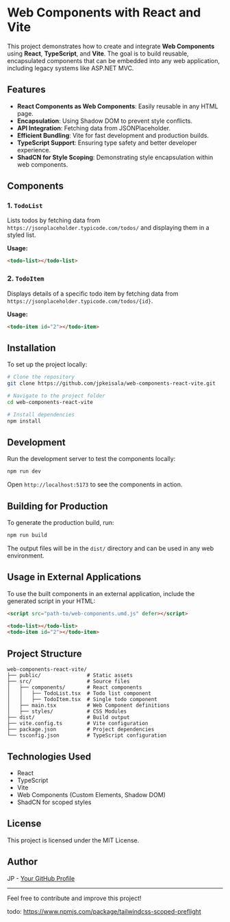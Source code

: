 # Web Components with React and Vite

This project demonstrates how to create and integrate **Web Components** using **React**, **TypeScript**, and **Vite**. The goal is to build reusable, encapsulated components that can be embedded into any web application, including legacy systems like ASP.NET MVC.

## Features

- **React Components as Web Components**: Easily reusable in any HTML page.
- **Encapsulation**: Using Shadow DOM to prevent style conflicts.
- **API Integration**: Fetching data from JSONPlaceholder.
- **Efficient Bundling**: Vite for fast development and production builds.
- **TypeScript Support**: Ensuring type safety and better developer experience.
- **ShadCN for Style Scoping**: Demonstrating style encapsulation within web components.

## Components

### 1. `TodoList`
Lists todos by fetching data from `https://jsonplaceholder.typicode.com/todos/` and displaying them in a styled list.

**Usage:**
```html
<todo-list></todo-list>
```

### 2. `TodoItem`
Displays details of a specific todo item by fetching data from `https://jsonplaceholder.typicode.com/todos/{id}`.

**Usage:**
```html
<todo-item id="2"></todo-item>
```

## Installation

To set up the project locally:

```bash
# Clone the repository
git clone https://github.com/jpkeisala/web-components-react-vite.git

# Navigate to the project folder
cd web-components-react-vite

# Install dependencies
npm install
```

## Development

Run the development server to test the components locally:

```bash
npm run dev
```

Open `http://localhost:5173` to see the components in action.

## Building for Production

To generate the production build, run:

```bash
npm run build
```

The output files will be in the `dist/` directory and can be used in any web environment.

## Usage in External Applications

To use the built components in an external application, include the generated script in your HTML:

```html
<script src="path-to/web-components.umd.js" defer></script>

<todo-list></todo-list>
<todo-item id="2"></todo-item>
```

## Project Structure

```
web-components-react-vite/
├── public/               # Static assets
├── src/                  # Source files
│   ├── components/       # React components
│   │   ├── TodoList.tsx  # Todo list component
│   │   ├── TodoItem.tsx  # Single todo component
│   ├── main.tsx          # Web Component definitions
│   ├── styles/           # CSS Modules
├── dist/                 # Build output
├── vite.config.ts        # Vite configuration
├── package.json          # Project dependencies
└── tsconfig.json         # TypeScript configuration
```

## Technologies Used

- React
- TypeScript
- Vite
- Web Components (Custom Elements, Shadow DOM)
- ShadCN for scoped styles

## License

This project is licensed under the MIT License.

## Author

JP - [Your GitHub Profile](https://github.com/jpkeisala)

---

Feel free to contribute and improve this project!


todo: https://www.npmjs.com/package/tailwindcss-scoped-preflight